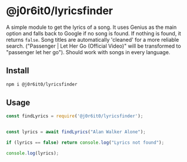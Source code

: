 
# @j0r6it0/lyricsfinder

A simple module to get the lyrics of a song. It uses Genius as the main option and falls back to Google if no song is found. If nothing is found, it returns ```false```. Song titles are automatically 'cleaned' for a more reliable search. ("Passenger | Let Her Go (Official Video)" will be transformed to "passenger let her go"). Should work with songs in every language.

## Install
```sh
npm i @j0r6it0/lyricsfinder
```
## Usage
```js
const findLyrics = require('@j0r6it0/lyricsfinder');


const lyrics = await findLyrics("Alan Walker Alone");

if (lyrics == false) return console.log("Lyrics not found");

console.log(lyrics);
```
